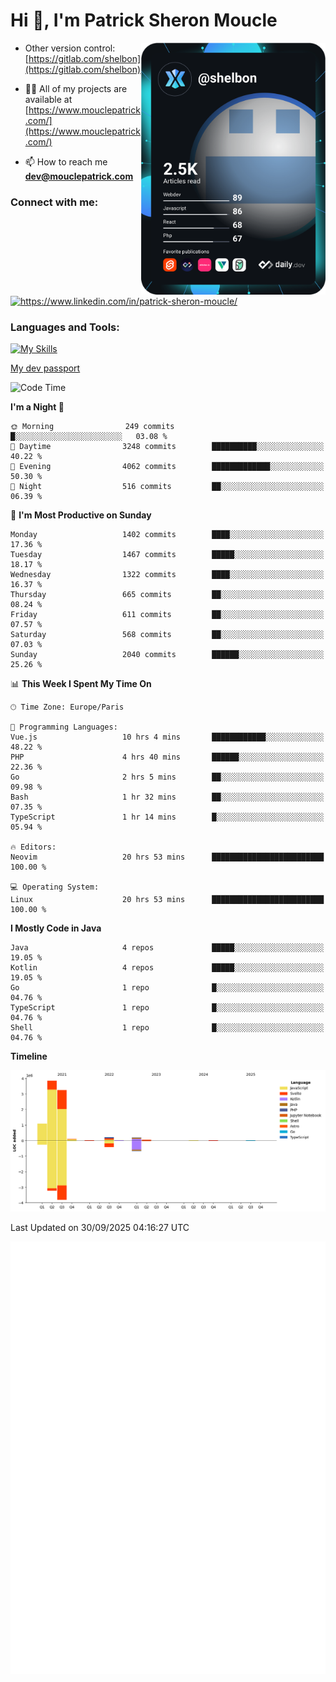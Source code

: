  
  <div align="left">
  <h1 align="left"> Hi 👋, I'm Patrick Sheron Moucle</h1>
<a     href="https://app.daily.dev/shelbon"><img src="https://github.com/shelbon/shelbon/blob/main/devcard.svg"  width="295" align="right" alt="shelbon's Dev Card"/></a>

- Other version control: [https://gitlab.com/shelbon](https://gitlab.com/shelbon)
- 👨‍💻 All of my projects are available at [https://www.mouclepatrick.com/](https://www.mouclepatrick.com/)

- 📫 How to reach me **dev@mouclepatrick.com**

<h3 align="left">Connect with me:</h3>
<p align="left">
<a href="https://linkedin.com/in/https://www.linkedin.com/in/patrick-sheron-moucle/" target="blank"  ><img align="center" src="https://raw.githubusercontent.com/rahuldkjain/github-profile-readme-generator/master/src/images/icons/Social/linked-in-alt.svg" alt="https://www.linkedin.com/in/patrick-sheron-moucle/" height="30" width="40" /></a>
</p>

<h3 align="left">Languages and Tools:</h3>
 
 [![My Skills](https://skillicons.dev/icons?i=kotlin,java,svelte,vue,spring,laravel,nuxt,htmx,go,php,elixir,graphql,css,html,tailwind,idea,vscode,redis,git,gitlab&perline=6&theme=light)](https://skillicons.dev)

[My dev passport](https://passeport.dev/p/e96cf336-11d7-4edd-916d-11af626333a8)
<!--START_SECTION:waka-->
![Code Time](http://img.shields.io/badge/Code%20Time-6%2C349%20hrs%2035%20mins-blue)

**I'm a Night 🦉** 

```text
🌞 Morning                249 commits         █░░░░░░░░░░░░░░░░░░░░░░░░   03.08 % 
🌆 Daytime                3248 commits        ██████████░░░░░░░░░░░░░░░   40.22 % 
🌃 Evening                4062 commits        █████████████░░░░░░░░░░░░   50.30 % 
🌙 Night                  516 commits         ██░░░░░░░░░░░░░░░░░░░░░░░   06.39 % 
```
📅 **I'm Most Productive on Sunday** 

```text
Monday                   1402 commits        ████░░░░░░░░░░░░░░░░░░░░░   17.36 % 
Tuesday                  1467 commits        █████░░░░░░░░░░░░░░░░░░░░   18.17 % 
Wednesday                1322 commits        ████░░░░░░░░░░░░░░░░░░░░░   16.37 % 
Thursday                 665 commits         ██░░░░░░░░░░░░░░░░░░░░░░░   08.24 % 
Friday                   611 commits         ██░░░░░░░░░░░░░░░░░░░░░░░   07.57 % 
Saturday                 568 commits         ██░░░░░░░░░░░░░░░░░░░░░░░   07.03 % 
Sunday                   2040 commits        ██████░░░░░░░░░░░░░░░░░░░   25.26 % 
```


📊 **This Week I Spent My Time On** 

```text
🕑︎ Time Zone: Europe/Paris

💬 Programming Languages: 
Vue.js                   10 hrs 4 mins       ████████████░░░░░░░░░░░░░   48.22 % 
PHP                      4 hrs 40 mins       ██████░░░░░░░░░░░░░░░░░░░   22.36 % 
Go                       2 hrs 5 mins        ██░░░░░░░░░░░░░░░░░░░░░░░   09.98 % 
Bash                     1 hr 32 mins        ██░░░░░░░░░░░░░░░░░░░░░░░   07.35 % 
TypeScript               1 hr 14 mins        █░░░░░░░░░░░░░░░░░░░░░░░░   05.94 % 

🔥 Editors: 
Neovim                   20 hrs 53 mins      █████████████████████████   100.00 % 

💻 Operating System: 
Linux                    20 hrs 53 mins      █████████████████████████   100.00 % 
```

**I Mostly Code in Java** 

```text
Java                     4 repos             █████░░░░░░░░░░░░░░░░░░░░   19.05 % 
Kotlin                   4 repos             █████░░░░░░░░░░░░░░░░░░░░   19.05 % 
Go                       1 repo              █░░░░░░░░░░░░░░░░░░░░░░░░   04.76 % 
TypeScript               1 repo              █░░░░░░░░░░░░░░░░░░░░░░░░   04.76 % 
Shell                    1 repo              █░░░░░░░░░░░░░░░░░░░░░░░░   04.76 % 
```



**Timeline**

![Lines of Code chart](https://raw.githubusercontent.com/shelbon/shelbon/main/assets/bar_graph.png)


 Last Updated on 30/09/2025 04:16:27 UTC
<!--END_SECTION:waka--> 
![Metrics](https://github.com/shelbon/shelbon/blob/main/github-metrics.svg)
